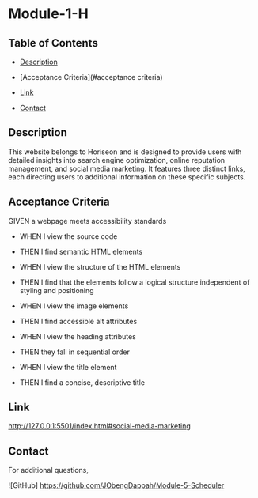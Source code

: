 # Module-1-H

## Table of Contents

- [Description](#description)

- [Acceptance Criteria](#acceptance criteria)

- [Link](#link)

- [Contact](#contact)

## Description

This website belongs to Horiseon and is designed to provide users with detailed insights into search engine optimization, online reputation management, and social media marketing. It features three distinct links, each directing users to additional information on these specific subjects.

## Acceptance Criteria

 GIVEN a webpage meets accessibility standards

- WHEN I view the source code

- THEN I find semantic HTML elements

- WHEN I view the structure of the HTML elements

- THEN I find that the elements follow a logical structure independent of styling and positioning

- WHEN I view the image elements

- THEN I find accessible alt attributes

- WHEN I view the heading attributes

- THEN they fall in sequential order

- WHEN I view the title element

- THEN I find a concise, descriptive title

## Link

<http://127.0.0.1:5501/index.html#social-media-marketing>

## Contact

For additional questions,

![GitHub]
 <https://github.com/JObengDappah/Module-5-Scheduler>
